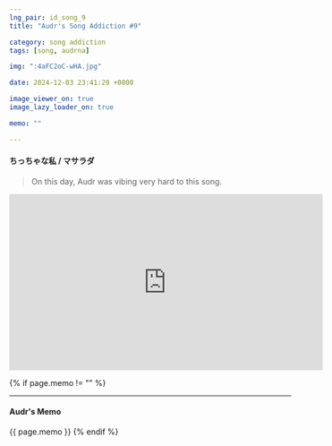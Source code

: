 ```yaml
---
lng_pair: id_song_9
title: "Audr's Song Addiction #9"

category: song addiction
tags: [song, audrna]

img: ":4aFC2oC-wHA.jpg"

date: 2024-12-03 23:41:29 +0800

image_viewer_on: true
image_lazy_loader_on: true

memo: ""

---
```


<!-- outline-start -->
#### ちっちゃな私 / マサラダ
<!-- outline-end -->

> On this day, Audr was vibing very hard to this song.

<iframe
  width="560"
  height="315"
  src="https://www.youtube.com/embed/4aFC2oC-wHA"
  title="YouTube video player"
  frameborder="0"
  allow="accelerometer; clipboard-write; encrypted-media; gyroscope; picture-in-picture; web-share"
  referrerpolicy="strict-origin-when-cross-origin"
  allowfullscreen
  data-align="center"
></iframe>

{% if page.memo != "" %}
<hr>

#### Audr's Memo

{{ page.memo }}
{% endif %}

